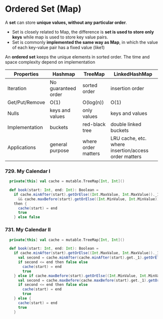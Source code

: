 # Ordered Set (Map)

A **set** can store **unique values, without any particular order**.

* Set is closely related to Map, the difference is **set is used to store only keys** while map is used to store key value pairs.
* Set is commonly **implemented the same way as Map**, in which the value of each key-value pair has a fixed value (like1)

An **ordered set** keeps the unique elements in sorted order. The time and space complexity depend on implementation

| Properties     | Hashmap             | TreeMap             | LinkedHashMap  |
|----------------|---------------------|---------------------|----------------|
| Iteration      | No guaranteed order | sorted order        | insertion order |
| Get/Put/Remove | O(1)                | O(log(n))           | O(1)           |
| Nulls          | keys and values     | only values         | keys and values |
| Implementation | buckets             | red-black tree      | double linked buckets |
| Applications   | general purpose     | where order matters | LRU cache, etc. where insertion/access order matters |

### 729. My Calendar I
```scala
  private[this] val cache = mutable.TreeMap[Int, Int]()

  def book(start: Int, end: Int): Boolean =
    if cache.minAfter(start).getOrElse((Int.MaxValue, Int.MaxValue))._1 > end
      && cache.maxBefore(start).getOrElse((Int.MinValue, Int.MinValue))._2 < start
    then {
      cache(start) = end
      true
    } else false
```

### 731. My Calendar II
```scala
  private[this] val cache = mutable.TreeMap[Int, Int]()

  def book(start: Int, end: Int): Boolean =
    if cache.minAfter(start).getOrElse((Int.MaxValue, Int.MaxValue))._1 <= end then {
      val second = cache.minAfter(cache.minAfter(start).get._1).getOrElse((Int.MaxValue, Int.MaxValue))._1
      if second <= end then false else
        cache(start) = end
        true
    } else if cache.maxBefore(start).getOrElse((Int.MinValue, Int.MinValue))._2 >= start then {
      val second = cache.maxBefore(cache.maxBefore(start).get._1).getOrElse(Int.MaxValue, Int.MaxValue)._2
      if second <= end then false else
        cache(start) = end
        true
    } else {
      cache(start) = end
      true
    }
```